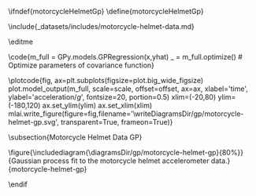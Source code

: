 \ifndef{motorcycleHelmetGp}
\define{motorcycleHelmetGp}

\include{_datasets/includes/motorcycle-helmet-data.md}

\editme

\code{m_full = GPy.models.GPRegression(x,yhat)
_ = m_full.optimize() # Optimize parameters of covariance function}

\plotcode{fig, ax=plt.subplots(figsize=plot.big_wide_figsize)
plot.model_output(m_full, scale=scale, offset=offset, ax=ax, xlabel='time', ylabel='acceleration/$g$', fontsize=20, portion=0.5)
xlim=(-20,80)
ylim=(-180,120)
ax.set_ylim(ylim)
ax.set_xlim(xlim)
mlai.write_figure(figure=fig,filename='\writeDiagramsDir/gp/motorcycle-helmet-gp.svg', 
            transparent=True, frameon=True)}


\subsection{Motorcycle Helmet Data GP}

\figure{\includediagram{\diagramsDir/gp/motorcycle-helmet-gp}{80%}}{Gaussian process fit to the motorcycle helmet accelerometer data.}{motorcycle-helmet-gp}

\endif
